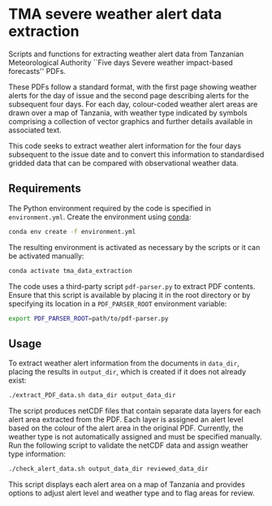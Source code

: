 # TMA severe weather alert data extraction

Scripts and functions for extracting weather alert data from Tanzanian
Meteorological Authority ``Five days Severe weather impact-based
forecasts'' PDFs.

These PDFs follow a standard format, with the first page showing
weather alerts for the day of issue and the second page describing
alerts for the subsequent four days. For each day, colour-coded
weather alert areas are drawn over a map of Tanzania, with weather
type indicated by symbols comprising a collection of vector graphics
and further details available in associated text.

This code seeks to extract weather alert information for the four days
subsequent to the issue date and to convert this information to
standardised gridded data that can be compared with observational
weather data.

## Requirements

The Python environment required by the code is specified in
`environment.yml`. Create the environment using
[conda](https://docs.conda.io/projects/conda/en/latest/index.html):

``` bash
conda env create -f environment.yml
```

The resulting environment is activated as necessary by the scripts or
it can be activated manually:

``` bash
conda activate tma_data_extraction
```

The code uses a third-party script `pdf-parser.py` to extract PDF
contents. Ensure that this script is available by placing it in the
root directory or by specifying its location in a `PDF_PARSER_ROOT`
environment variable:

``` bash
export PDF_PARSER_ROOT=path/to/pdf-parser.py
```

## Usage

To extract weather alert information from the documents in `data_dir`,
placing the results in `output_dir`, which is created if it does not
already exist:

``` bash
./extract_PDF_data.sh data_dir output_data_dir
```

The script produces netCDF files that contain separate data layers for
each alert area extracted from the PDF. Each layer is assigned an
alert level based on the colour of the alert area in the original
PDF. Currently, the weather type is not automatically assigned and
must be specified manually. Run the following script to validate the
netCDF data and assign weather type information:

``` bash
./check_alert_data.sh output_data_dir reviewed_data_dir
```

This script displays each alert area on a map of Tanzania and provides
options to adjust alert level and weather type and to flag areas for
review.
